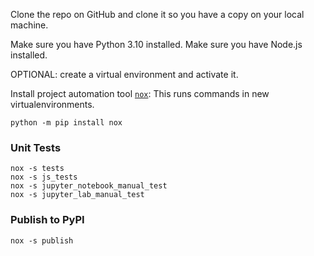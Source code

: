 Clone the repo on GitHub and clone it so you have a copy on your local machine.

Make sure you have Python 3.10 installed.
Make sure you have Node.js installed.

OPTIONAL: create a virtual environment and activate it.

Install project automation tool [`nox`](https://nox.thea.codes/en/stable/):
This runs commands in new virtualenvironments.

```
python -m pip install nox
```

### Unit Tests

```
nox -s tests
nox -s js_tests
nox -s jupyter_notebook_manual_test
nox -s jupyter_lab_manual_test
```

### Publish to PyPI

```
nox -s publish
```

